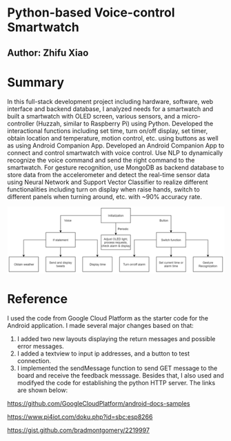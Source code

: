 # Python-based Voice-control Smartwatch
## Author: Zhifu Xiao

# Summary

In this full-stack development project including hardware, software, web interface and backend database, I analyzed needs for a smartwatch and built a smartwatch with OLED screen, various sensors, and a micro-controller (Huzzah, similar to Raspberry Pi) using Python. Developed the interactional functions including set time, turn on/off display, set timer, obtain location and temperature, motion control, etc. using buttons as well as using Android Companion App. Developed an Android Companion App to connect and control smartwatch with voice control. Use NLP to dynamically recognize the voice command and send the right command to the smartwatch. For gesture recognition, use MongoDB as backend database to store data from the accelerometer and detect the real-time sensor data using Neural Network and Support Vector Classifier to realize different functionalities including turn on display when raise hands, switch to different panels when turning around, etc. with ~90% accuracy rate.

![diagram](block_diagram.png)

# Reference
I used the code from Google Cloud Platform as the starter code for the Android application. I made several major changes based on that:
1. I added two new layouts displaying the return messages and possible error messages.
2. I added a textview to input ip addresses, and a button to test connection.
3. I implemented the sendMessage function to send GET message to the board and receive the feedback messsage.
Besides that, I also used and modifyed the code for establishing the python HTTP server. The links are shown below: 

https://github.com/GoogleCloudPlatform/android-docs-samples

https://www.pi4iot.com/doku.php?id=sbc:esp8266

https://gist.github.com/bradmontgomery/2219997
